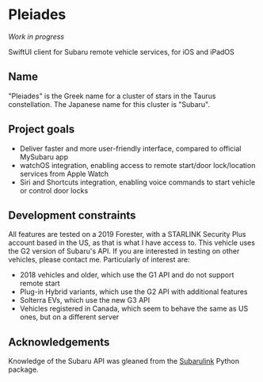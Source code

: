 # Pleiades
_Work in progress_

SwiftUI client for Subaru remote vehicle services, for iOS and iPadOS

## Name
"Pleiades" is the Greek name for a cluster of stars in the Taurus constellation. The Japanese name for this cluster is "Subaru".

## Project goals
 - Deliver faster and more user-friendly interface, compared to official MySubaru app
 - watchOS integration, enabling access to remote start/door lock/location services from Apple Watch
 - Siri and Shortcuts integration, enabling voice commands to start vehicle or control door locks

## Development constraints
All features are tested on a 2019 Forester, with a STARLINK Security Plus account based in the US, as that is what I have access to. This vehicle uses the G2 version of Subaru's API. If you are interested in testing on other vehicles, please contact me. Particularly of interest are:
 - 2018 vehicles and older, which use the G1 API and do not support remote start
 - Plug-in Hybrid variants, which use the G2 API with additional features
 - Solterra EVs, which use the new G3 API
 - Vehicles registered in Canada, which seem to behave the same as US ones, but on a different server
 
 ## Acknowledgements
 Knowledge of the Subaru API was gleaned from the [Subarulink](https://github.com/G-Two/subarulink) Python package.
